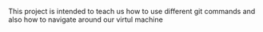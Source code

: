 This project is intended to teach us how to use different git commands and also how to navigate around our virtul machine
